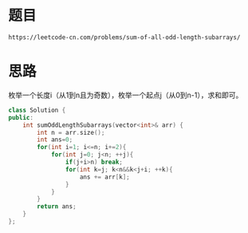 # 题目
`https://leetcode-cn.com/problems/sum-of-all-odd-length-subarrays/`


# 思路
枚举一个长度i（从1到n且为奇数），枚举一个起点j（从0到n-1），求和即可。

```cpp
class Solution {
public:
    int sumOddLengthSubarrays(vector<int>& arr) {
        int n = arr.size();
        int ans=0;
        for(int i=1; i<=n; i+=2){
            for(int j=0; j<n; ++j){
                if(j+i>n) break;
                for(int k=j; k<n&&k<j+i; ++k){
                    ans += arr[k];
                }
            }
        }
        return ans;
    }
};
```